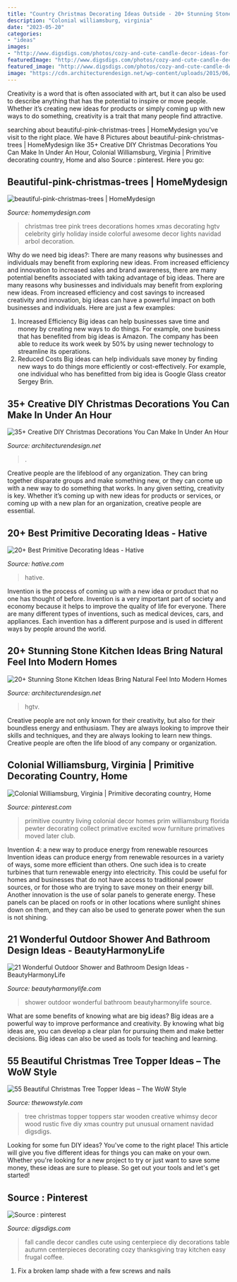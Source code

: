 ```yaml
---
title: "Country Christmas Decorating Ideas Outside - 20+ Stunning Stone Kitchen Ideas Bring Natural Feel Into Modern Homes"
description: "Colonial williamsburg, virginia"
date: "2023-05-20"
categories:
- "ideas"
images:
- "http://www.digsdigs.com/photos/cozy-and-cute-candle-decor-ideas-for-fall-14.jpg"
featuredImage: "http://www.digsdigs.com/photos/cozy-and-cute-candle-decor-ideas-for-fall-14.jpg"
featured_image: "http://www.digsdigs.com/photos/cozy-and-cute-candle-decor-ideas-for-fall-14.jpg"
image: "https://cdn.architecturendesign.net/wp-content/uploads/2015/06/AD-Rustic-Stone-Kitchen-20.jpg"
---
```



Creativity is a word that is often associated with art, but it can also be used to describe anything that has the potential to inspire or move people. Whether it’s creating new ideas for products or simply coming up with new ways to do something, creativity is a trait that many people find attractive.

	

		
searching about beautiful-pink-christmas-trees | HomeMydesign you've visit to the right place. We have 8 Pictures about beautiful-pink-christmas-trees | HomeMydesign like 35+ Creative DIY Christmas Decorations You Can Make In Under An Hour, Colonial Williamsburg, Virginia | Primitive decorating country, Home and also Source : pinterest. Here you go:
		
    
## Beautiful-pink-christmas-trees | HomeMydesign

<img loading=lazy src="https://homemydesign.com/wp-content/uploads/2014/10/beautiful-pink-christmas-trees.jpg" onerror="this.onerror=null;this.src='https://tse2.mm.bing.net/th?id=OIP.4TsMNYUIWEJJCr7Q9WXLMQHaJ4&amp;pid=15.1';" alt="beautiful-pink-christmas-trees | HomeMydesign">

_Source: homemydesign.com_

>christmas tree pink trees decorations homes xmas decorating hgtv celebrity girly holiday inside colorful awesome decor lights navidad arbol decoration. 

	

Why do we need big ideas?: There are many reasons why businesses and individuals may benefit from exploring new ideas. From increased efficiency and innovation to increased sales and brand awareness, there are many potential benefits associated with taking advantage of big ideas.
There are many reasons why businesses and individuals may benefit from exploring new ideas. From increased efficiency and cost savings to increased creativity and innovation, big ideas can have a powerful impact on both businesses and individuals. Here are just a few examples:
1. Increased Efficiency
Big ideas can help businesses save time and money by creating new ways to do things. For example, one business that has benefited from big ideas is Amazon. The company has been able to reduce its work week by 50% by using newer technology to streamline its operations.
2. Reduced Costs
Big ideas can help individuals save money by finding new ways to do things more efficiently or cost-effectively. For example, one individual who has benefitted from big idea is Google Glass creator Sergey Brin.

    
## 35+ Creative DIY Christmas Decorations You Can Make In Under An Hour

<img loading=lazy src="https://cdn.architecturendesign.net/wp-content/uploads/2015/12/AD-Christmas-Decorations-You-Can-Make-In-An-Hour-33.jpg" onerror="this.onerror=null;this.src='https://tse2.mm.bing.net/th?id=OIP.hPirGQULTwAxF4eMDeTgmQHaNS&amp;pid=15.1';" alt="35+ Creative DIY Christmas Decorations You Can Make In Under An Hour">

_Source: architecturendesign.net_

>. 

	

Creative people are the lifeblood of any organization. They can bring together disparate groups and make something new, or they can come up with a new way to do something that works. In any given setting, creativity is key. Whether it’s coming up with new ideas for products or services, or coming up with a new plan for an organization, creative people are essential.

    
## 20+ Best Primitive Decorating Ideas - Hative

<img loading=lazy src="http://hative.com/wp-content/uploads/2014/05/primitive-decorating-ideas/9-primitive-old-wood-pallets-lamps.jpg" onerror="this.onerror=null;this.src='https://tse4.mm.bing.net/th?id=OIP.-0PHC9gmTUu96tZTJnUiVwHaLI&amp;pid=15.1';" alt="20+ Best Primitive Decorating Ideas - Hative">

_Source: hative.com_

>hative. 

	

Invention is the process of coming up with a new idea or product that no one has thought of before. Invention is a very important part of society and economy because it helps to improve the quality of life for everyone. There are many different types of inventions, such as medical devices, cars, and appliances. Each invention has a different purpose and is used in different ways by people around the world.

    
## 20+ Stunning Stone Kitchen Ideas Bring Natural Feel Into Modern Homes

<img loading=lazy src="https://cdn.architecturendesign.net/wp-content/uploads/2015/06/AD-Rustic-Stone-Kitchen-20.jpg" onerror="this.onerror=null;this.src='https://tse4.mm.bing.net/th?id=OIP.dlyRlC3vFzBm5iPiAB9-cAHaJ4&amp;pid=15.1';" alt="20+ Stunning Stone Kitchen Ideas Bring Natural Feel Into Modern Homes">

_Source: architecturendesign.net_

>hgtv. 

	

Creative people are not only known for their creativity, but also for their boundless energy and enthusiasm. They are always looking to improve their skills and techniques, and they are always looking to learn new things. Creative people are often the life blood of any company or organization.

    
## Colonial Williamsburg, Virginia | Primitive Decorating Country, Home

<img loading=lazy src="https://i.pinimg.com/736x/72/c7/12/72c7128e96e2caddb7d840239cd581f4.jpg" onerror="this.onerror=null;this.src='https://tse4.mm.bing.net/th?id=OIP.VWvb4IaVijwFMlk0HCkNKwHaKB&amp;pid=15.1';" alt="Colonial Williamsburg, Virginia | Primitive decorating country, Home">

_Source: pinterest.com_

>primitive country living colonial decor homes prim williamsburg florida pewter decorating collect primative excited wow furniture primatives moved later club. 

	

Invention 4: a new way to produce energy from renewable resources
Invention ideas can produce energy from renewable resources in a variety of ways, some more efficient than others. One such idea is to create turbines that turn renewable energy into electricity. This could be useful for homes and businesses that do not have access to traditional power sources, or for those who are trying to save money on their energy bill. Another innovation is the use of solar panels to generate energy. These panels can be placed on roofs or in other locations where sunlight shines down on them, and they can also be used to generate power when the sun is not shining.

    
## 21 Wonderful Outdoor Shower And Bathroom Design Ideas - BeautyHarmonyLife

<img loading=lazy src="https://beautyharmonylife.com/wp-content/uploads/2013/10/4f4b317fb94ab.jpg" onerror="this.onerror=null;this.src='https://tse3.mm.bing.net/th?id=OIP.hkbEkrtD6laufFW0J3wJYQHaLI&amp;pid=15.1';" alt="21 Wonderful Outdoor Shower and Bathroom Design Ideas - BeautyHarmonyLife">

_Source: beautyharmonylife.com_

>shower outdoor wonderful bathroom beautyharmonylife source. 

	

What are some benefits of knowing what are big ideas?
Big ideas are a powerful way to improve performance and creativity. By knowing what big ideas are, you can develop a clear plan for pursuing them and make better decisions. Big ideas can also be used as tools for teaching and learning.

    
## 55 Beautiful Christmas Tree Topper Ideas – The WoW Style

<img loading=lazy src="http://thewowstyle.com/wp-content/uploads/2014/11/367.jpg" onerror="this.onerror=null;this.src='https://tse2.mm.bing.net/th?id=OIP.FzrOlPC4ZmYgpC2UoKTIVgHaKQ&amp;pid=15.1';" alt="55 Beautiful Christmas Tree Topper Ideas – The WoW Style">

_Source: thewowstyle.com_

>tree christmas topper toppers star wooden creative whimsy decor wood rustic five diy xmas country put unusual ornament navidad digsdigs. 

	

Looking for some fun DIY ideas? You've come to the right place! This article will give you five different ideas for things you can make on your own. Whether you're looking for a new project to try or just want to save some money, these ideas are sure to please. So get out your tools and let's get started!

    
## Source : Pinterest

<img loading=lazy src="http://www.digsdigs.com/photos/cozy-and-cute-candle-decor-ideas-for-fall-14.jpg" onerror="this.onerror=null;this.src='https://tse4.mm.bing.net/th?id=OIP.LyAsydc6D7pVNVSvWQY0XAHaLH&amp;pid=15.1';" alt="Source : pinterest">

_Source: digsdigs.com_

>fall candle decor candles cute using centerpiece diy decorations table autumn centerpieces decorating cozy thanksgiving tray kitchen easy frugal coffee. 

	

1. Fix a broken lamp shade with a few screws and nails

